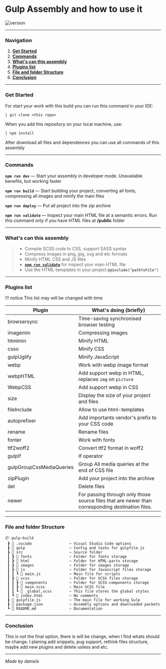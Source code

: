 # Gulp Assembly and how to use it
![version](https://img.shields.io/github/package-json/v/ridic2009/gulp-build?style=for-the-badge)

___
### Navigation

1. **[Get Started](#get-started)**
2. **[Commands](#commands)**
3. **[What's can this assembly](#whats-can-this-assembly)** 
4. **[Plugins list](#plugins-list)**
5. **[File and folder Structure](#file-and-folder-structure)**
6. **[Conclusion](#conclusion)**
___

### Get Started

For start your work with this build you can run this command in your IDE:


```
| git clone <this repo>
```
When you add this repository on your local machine, use:

```
| npm install
```

After download all files and dependences you can use all commands of this assembly

___

### Commands


**`npm run dev`** — Start your assembly in developer mode. Unavailable benefits, but working faster

**`npm run build`** — Start building your project, converting all fonts, compressing all images and minify the main files

**`npm run deploy`** — Put all project into the zip archive

**`npm run validate`** — Inspect your main HTML file at a semantic errors. Run this command only if you have HTML files at __/public__ folder

___

### What's can this assembly

> + Compile SCSS code to CSS, support SASS syntax
> + Compress images in png, jpg, svg and etc formats
> + Minify HTML CSS and JS files
> + **[`npm run validate`](#commands)** for inspect your main HTML file 
> + Use the HTML-templates in your project **`@@include("pathToFile")`**
___

### Plugins list

!!! notice This list may will be changed with time

| Plugin | What's doing (briefly) |
| ------ | ------------ |
| browsersync | Time-saving synchronised browser testing |
| imagemin | Compressing images |
| htmlmin | Minify HTML |
| csso | Minify CSS |
| gulpUglify | Minify JavaScript |
| webp | Work with webp image format |
| webpHTML | Add support webp in HTML, replaces `img` on `picture` |
| WebpCSS | Add support webp in CSS |
| size | Display the size of your project and files |
| fileInclude | Allow to use html-templates |
| autoprefixer | Add importants vendor's prefix to your CSS code |
| rename | Rename files |
| fonter | Work with fonts |
| ttf2woff2 | Convert ttf2 format in woff2 |
| gulpIf | If operator |
| gulpGroupCssMediaQueries | Group All media queries at the end of CSS file |
| zipPlugin | Add your project into the archive |
| del | Delete files |
| newer | For passing through only those source files that are newer than corresponding destination files. | 

___

### File and folder Structure

```
📦 gulp-build
 ┣ 📂 .vscode                 ~ Visual Studio Code options
 ┣ 📂 gulp                    ~ Config and tasks for gulpfile.js
 ┣ 📂 src                     ~ Source folder
 ┃ ┣ 📂 fonts                 ~ Folder for fonts storage
 ┃ ┣ 📂 html                  ~ Folder for HTML-parts storage
 ┃ ┣ 📂 images                ~ Folder for images storage
 ┃ ┣ 📂 js                    ~ Folder for Javascript files storage
 ┃ ┃ ┗ 📜 main.js             ~ Main file for scripts
 ┃ ┣ 📂 scss                  ~ Folder for SCSS files storage
 ┃ ┃ ┣ 📂 components          ~ Folder for SCSS-components storage 
 ┃ ┃ ┣ 📜 main.scss           ~ Main SCSS file
 ┃ ┃ ┗ 📜 _global.scss        ~ This file stores the global styles
 ┃ ┗ 📜 index.html            ~ No comments
 ┣ 📜 gulpfile.js             ~ The main file for working Gulp
 ┣ 📜 package.json            ~ Assembly options and downloaded packets
 ┗ 📜 README.md               ~ Documentation
```
___

### Conclusion

This is not the final option, there is will be change, when I find whats should be change. I planing add snippets, pug support, rethink files structure, maybe add new plugins and delete usless and etc.
___
_Made by daniels_




